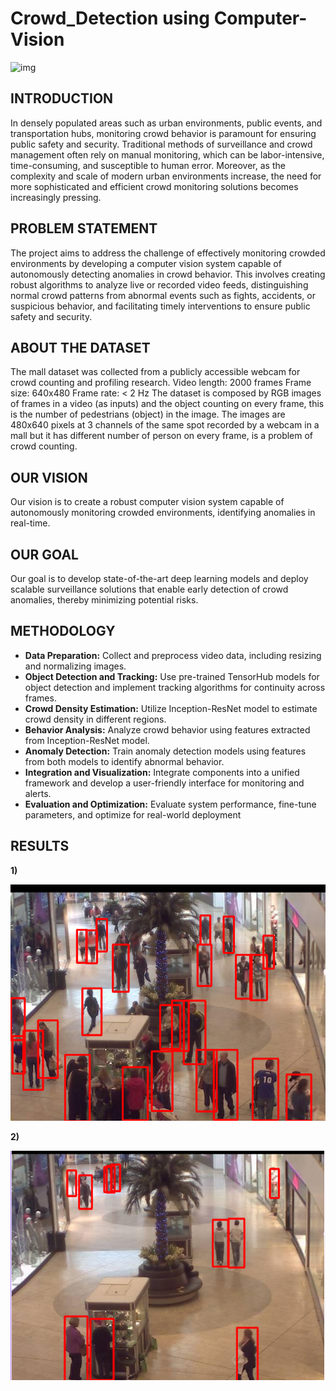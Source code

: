 # Crowd_Detection using Computer-Vision

![img]()

## INTRODUCTION

In densely populated areas such as urban environments, public events, and transportation hubs, monitoring crowd behavior is paramount for ensuring public safety and security. Traditional methods of surveillance and crowd management often rely on manual monitoring, which can be labor-intensive, time-consuming, and susceptible to human error. Moreover, as the complexity and scale of modern urban environments increase, the need for more sophisticated and efficient crowd monitoring solutions becomes increasingly pressing.

## PROBLEM STATEMENT

The project aims to address the challenge of effectively monitoring crowded environments by developing a computer vision system capable of autonomously detecting anomalies in crowd behavior. This involves creating robust algorithms to analyze live or recorded video feeds, distinguishing normal crowd patterns from abnormal events such as fights, accidents, or suspicious behavior, and facilitating timely interventions to ensure public safety and security.

## ABOUT THE DATASET

The mall dataset was collected from a publicly accessible webcam for crowd counting and profiling research.
Video length: 2000 frames
Frame size: 640x480
Frame rate: < 2 Hz The dataset is composed by RGB images of frames in a video (as inputs) and the object counting on every frame, this is the number of pedestrians (object) in the image. The images are 480x640 pixels at 3 channels of the same spot recorded by a webcam in a mall but it has different number of person on every frame, is a problem of crowd counting.

## OUR VISION

Our vision is to create a robust computer vision system capable of autonomously monitoring crowded environments, identifying anomalies in real-time.

## OUR GOAL

Our goal is to develop state-of-the-art deep learning models and deploy scalable surveillance solutions that enable early detection of crowd anomalies, thereby minimizing potential risks.

## METHODOLOGY

- **Data Preparation:** Collect and preprocess video data, including resizing and normalizing images.
- **Object Detection and Tracking:** Use pre-trained TensorHub models for object detection and implement tracking algorithms for continuity across frames.
- **Crowd Density Estimation:** Utilize Inception-ResNet model to estimate crowd density in different regions.
- **Behavior Analysis:** Analyze crowd behavior using features extracted from Inception-ResNet model.
- **Anomaly Detection:** Train anomaly detection models using features from both models to identify abnormal behavior.
- **Integration and Visualization:** Integrate components into a unified framework and develop a user-friendly interface for monitoring and alerts.
- **Evaluation and Optimization:** Evaluate system performance, fine-tune parameters, and optimize for real-world deployment

## RESULTS

**1)** 

![img_1](https://github.com/ananya2285/Computer-Vision_Crowd_Detection/blob/5e8b7df9b94937b07dcd17ca57359cc48fd06e1d/Results/crowd%202.png)

**2)**

![imag_2](https://github.com/ananya2285/Computer-Vision_Crowd_Detection/blob/eaf76ef0b67262e66f0e27e7d92131574318034f/Results/crowd_1.png)

